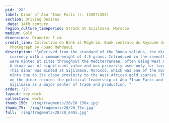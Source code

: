 ```yaml
---
pid: '28'
label: Dinar of Abu 'Inan Faris (r. 1348?1358)
section: Driving Desires
_date: 14th century
region_culture_timeperiod: Struck at Sijilmasa, Morocco
medium: Gold
dimensions: Diameter 1 cm
credit_line: Collection de Bank al-Maghrib, Bank centrale du Royaume de Maroc, 533341.
  Photograph by Fouad Mahdaoui
description: "\nDerived from the standard of the Roman solidus, the dinar was an Islamic
  currency with a common weight of 4.5 grams. Introduced in the seventh century, dinars
  were minted at sites throughout the Mediterranean, often using West African gold.
  A dinar was of significant value and was primarily used only for large expenditures.
  This dinar was minted at Sijilmasa, Morocco, which was one of the most productive
  mints due to its close proximity to the West African gold sources. The inscription
  on the dinar records the political leadership of Abu ?Inan Faris and establishes
  Sijilmasa as a major center of trade and production. "
order: '27'
layout: key-work
collection: works
thumb_150: '/img/fragments/28/28_150x.jpg'
thumb_75: '/img/fragments/28/28_75x.jpg'
full: '/img/fragments/28/28_640x.jpg'
---
```

